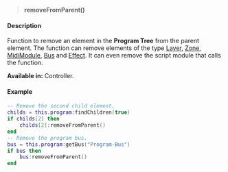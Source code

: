 >**removeFromParent()**

#### Description

Function to remove an element in the **Program Tree** from the parent element. The function can remove elements of the type [Layer](./Layer.md), [Zone](./Zone.md), [MidiModule](./MidiModule.md), [Bus](./Bus.md) and [Effect](./Effect.md). It can even remove the script module that calls the function.

**Available in:** Controller.

#### Example

```lua
-- Remove the second child element.
childs = this.program:findChildren(true)
if childs[2] then
    childs[2]:removeFromParent()
end
-- Remove the program bus.
bus = this.program:getBus("Program-Bus")
if bus then
    bus:removeFromParent()
end
```
